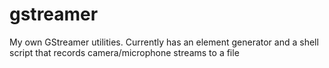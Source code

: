 # gstreamer
My own GStreamer utilities.
Currently has an element generator and a shell script that records camera/microphone streams to a file
